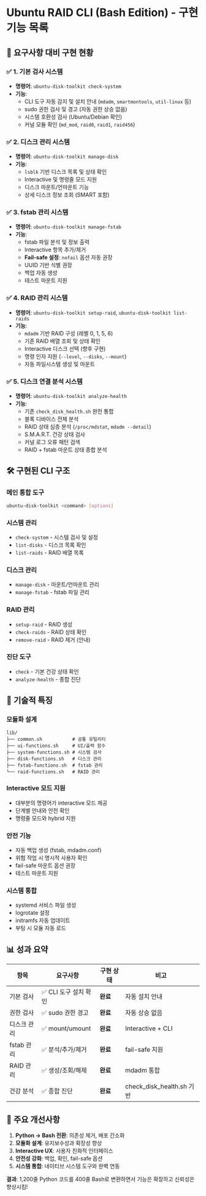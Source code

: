 # Ubuntu RAID CLI (Bash Edition) - 구현 기능 목록

## 🎯 요구사항 대비 구현 현황

### ✅ 1. 기본 검사 시스템
- **명령어**: `ubuntu-disk-toolkit check-system`
- **기능**:
  - CLI 도구 자동 감지 및 설치 안내 (`mdadm`, `smartmontools`, `util-linux` 등)
  - sudo 권한 검사 및 경고 (자동 권한 상승 없음)
  - 시스템 호환성 검사 (Ubuntu/Debian 확인)
  - 커널 모듈 확인 (`md_mod`, `raid0`, `raid1`, `raid456`)

### ✅ 2. 디스크 관리 시스템  
- **명령어**: `ubuntu-disk-toolkit manage-disk`
- **기능**:
  - `lsblk` 기반 디스크 목록 및 상태 확인
  - Interactive 및 명령줄 모드 지원
  - 디스크 마운트/언마운트 기능
  - 상세 디스크 정보 조회 (SMART 포함)

### ✅ 3. fstab 관리 시스템
- **명령어**: `ubuntu-disk-toolkit manage-fstab`  
- **기능**:
  - fstab 파일 분석 및 정보 출력
  - Interactive 항목 추가/제거
  - **Fail-safe 설정**: `nofail` 옵션 자동 권장
  - UUID 기반 식별 권장
  - 백업 자동 생성
  - 테스트 마운트 지원

### ✅ 4. RAID 관리 시스템
- **명령어**: `ubuntu-disk-toolkit setup-raid`, `ubuntu-disk-toolkit list-raids`
- **기능**:
  - `mdadm` 기반 RAID 구성 (레벨 0, 1, 5, 6)
  - 기존 RAID 배열 조회 및 상태 확인
  - Interactive 디스크 선택 (향후 구현)
  - 명령 인자 지원 (`--level`, `--disks`, `--mount`)
  - 자동 파일시스템 생성 및 마운트

### ✅ 5. 디스크 연결 분석 시스템
- **명령어**: `ubuntu-disk-toolkit analyze-health`
- **기능**:
  - 기존 `check_disk_health.sh` 완전 통합
  - 블록 디바이스 전체 분석
  - RAID 상태 심층 분석 (`/proc/mdstat`, `mdadm --detail`)
  - S.M.A.R.T. 건강 상태 검사
  - 커널 로그 오류 패턴 검색
  - RAID + fstab 마운트 상태 종합 분석

## 🛠 구현된 CLI 구조

### 메인 통합 도구
```bash
ubuntu-disk-toolkit <command> [options]
```

### 시스템 관리
- `check-system` - 시스템 검사 및 설정
- `list-disks` - 디스크 목록 확인
- `list-raids` - RAID 배열 목록

### 디스크 관리  
- `manage-disk` - 마운트/언마운트 관리
- `manage-fstab` - fstab 파일 관리

### RAID 관리
- `setup-raid` - RAID 생성
- `check-raids` - RAID 상태 확인
- `remove-raid` - RAID 제거 (안내)

### 진단 도구
- `check` - 기본 건강 상태 확인  
- `analyze-health` - 종합 진단

## 🔧 기술적 특징

### 모듈화 설계
```
lib/
├── common.sh           # 공통 유틸리티
├── ui-functions.sh     # UI/출력 함수
├── system-functions.sh # 시스템 검사
├── disk-functions.sh   # 디스크 관리
├── fstab-functions.sh  # fstab 관리
└── raid-functions.sh   # RAID 관리
```

### Interactive 모드 지원
- 대부분의 명령어가 interactive 모드 제공
- 단계별 안내와 안전 확인
- 명령줄 모드와 hybrid 지원

### 안전 기능
- 자동 백업 생성 (fstab, mdadm.conf)
- 위험 작업 시 명시적 사용자 확인
- fail-safe 마운트 옵션 권장
- 테스트 마운트 지원

### 시스템 통합
- systemd 서비스 파일 생성
- logrotate 설정
- initramfs 자동 업데이트
- 부팅 시 모듈 자동 로드

## 📊 성과 요약

| 항목 | 요구사항 | 구현 상태 | 비고 |
|------|----------|-----------|------|
| 기본 검사 | ✅ CLI 도구 설치 확인 | **완료** | 자동 설치 안내 |
| 권한 검사 | ✅ sudo 권한 경고 | **완료** | 자동 상승 없음 |
| 디스크 관리 | ✅ mount/umount | **완료** | Interactive + CLI |
| fstab 관리 | ✅ 분석/추가/제거 | **완료** | fail-safe 지원 |
| RAID 관리 | ✅ 생성/조회/해제 | **완료** | mdadm 통합 |
| 건강 분석 | ✅ 종합 진단 | **완료** | check_disk_health.sh 기반 |

## 🚀 주요 개선사항

1. **Python → Bash 전환**: 의존성 제거, 배포 간소화
2. **모듈화 설계**: 유지보수성과 확장성 향상  
3. **Interactive UX**: 사용자 친화적 인터페이스
4. **안전성 강화**: 백업, 확인, fail-safe 옵션
5. **시스템 통합**: 네이티브 시스템 도구와 완벽 연동

**결과**: 1,200줄 Python 코드를 400줄 Bash로 변환하면서 기능은 확장하고 신뢰성은 향상시킴! 